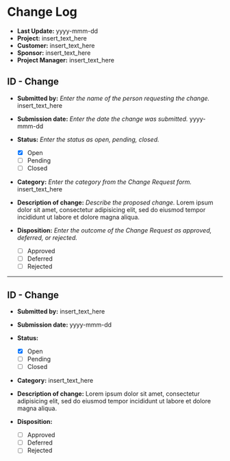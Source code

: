 # Change Log

- **Last Update:** yyyy-mmm-dd
- **Project:** insert_text_here
- **Customer:** insert_text_here
- **Sponsor:** insert_text_here
- **Project Manager:** insert_text_here

## ID - Change

- **Submitted by:** _Enter the name of the person requesting the change._ insert_text_here
- **Submission date:** _Enter the date the change was submitted._ yyyy-mmm-dd
- **Status:** _Enter the status as open, pending, closed._

  - [x] Open
  - [ ] Pending
  - [ ] Closed

- **Category:** _Enter the category from the Change Request form._ insert_text_here

- **Description of change:** _Describe the proposed change._ Lorem ipsum dolor sit amet, consectetur adipisicing elit, sed do eiusmod tempor incididunt ut labore et dolore magna aliqua.

- **Disposition:** _Enter the outcome of the Change Request as approved, deferred, or rejected._

  - [ ] Approved
  - [ ] Deferred
  - [ ] Rejected

--------------------------------------------------------------------------------

## ID - Change

- **Submitted by:** insert_text_here
- **Submission date:** yyyy-mmm-dd
- **Status:**

  - [x] Open
  - [ ] Pending
  - [ ] Closed

- **Category:** insert_text_here

- **Description of change:** Lorem ipsum dolor sit amet, consectetur adipisicing elit, sed do eiusmod tempor incididunt ut labore et dolore magna aliqua.

- **Disposition:**

  - [ ] Approved
  - [ ] Deferred
  - [ ] Rejected
